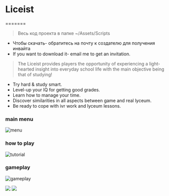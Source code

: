 #  Liceist #

=======
>Весь код проекта в папке ~/Assets/Scripts

* Чтобы скачать- обратитесь на почту к создателю для получения инвайта
* If you want to download it- email me to get an invitation.


>The Liceist provides players the opportunity of experiencing a light-hearted insight into everyday school life with the main objective being that of studying!


* Try hard & study smart.
* Level-up your IQ for getting good grades.
* Learn how to manage your time.
* Discover similarities in all aspects between game and real lyceum.
* Be ready to cope with ivr work and lyceum lessons.

### main menu ###
![menu](https://pp.userapi.com/c846321/v846321654/11db84/BDigZ7AO0QY.jpg)
### how to play ###
![tutorial](https://pp.userapi.com/c846321/v846321654/11db8e/tHNjR3nKsGk.jpg)
### gameplay ###
![gameplay](https://pp.userapi.com/c846321/v846321654/11db7a/IdaCkox4mw0.jpg)

![](showup1.gif)
![](showup2.gif)
